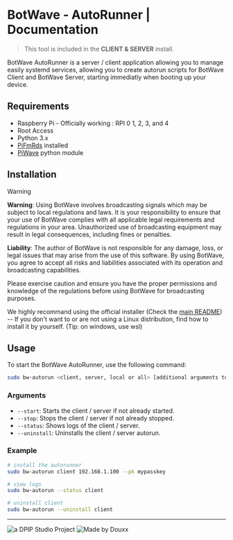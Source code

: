 # BotWave - AutoRunner | Documentation

> This tool is included in the **CLIENT & SERVER** install.

BotWave AutoRunner is a server / client application allowing you to manage easily systemd services, allowing you to create autorun scripts for BotWave Client and BotWave Server, starting immediatly when booting up your device.

## Requirements
* Raspberry Pi - Officially working : RPI 0 1, 2, 3, and 4
* Root Access
* Python 3.x
* [PiFmRds](https://github.com/ChristopheJacquet/PiFmRds) installed
* [PiWave](https://github.com/dpipstudio/piwave) python module

## Installation

> [!WARNING]
> **Warning**: Using BotWave involves broadcasting signals which may be subject to local regulations and laws. It is your responsibility to ensure that your use of BotWave complies with all applicable legal requirements and regulations in your area. Unauthorized use of broadcasting equipment may result in legal consequences, including fines or penalties.
>
> **Liability**: The author of BotWave is not responsible for any damage, loss, or legal issues that may arise from the use of this software. By using BotWave, you agree to accept all risks and liabilities associated with its operation and broadcasting capabilities.
>
> Please exercise caution and ensure you have the proper permissions and knowledge of the regulations before using BotWave for broadcasting purposes.


We highly recommand using the official installer (Check the [main README](/README.md)) -- If you don't want to or are not using a Linux distribution, find how to install it by yourself. (Tip: on windows, use wsl)

## Usage
To start the BotWave AutoRunner, use the following command:

```bash
sudo bw-autorun <client, server, local or all> [additional arguments to add to command line]
```

### Arguments
* `--start`: Starts the client / server if not already started.
* `--stop`: Stops the client / server if not already stopped.
* `--status`: Shows logs of the client / server.
* `--uninstall`: Uninstalls the client / server autorun.

### Example
```bash
# install the autorunner
sudo bw-autorun client 192.168.1.100 --pk mypasskey

# view logs
sudo bw-autorun --status client

# uninstall client
sudo bw-autorun --uninstall client

```

---

![a DPIP Studio Project](https://madeby.dpip.lol)
![Made by Douxx](https://madeby.douxx.tech)
